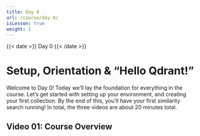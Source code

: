```yaml
---
title: Day 0
url: /course/day-0/
isLesson: true
weight: 1
---
```


{{< date >}} Day 0 {{< /date >}}

# Setup, Orientation & “Hello Qdrant!”

Welcome to Day 0! Today we’ll lay the foundation for everything in the course. Let’s get started with setting up your environment, and creating your first collection. By the end of this, you’ll have your first similarity search running! In total, the three videos are about 20 minutes total.

## Video 01: Course Overview
